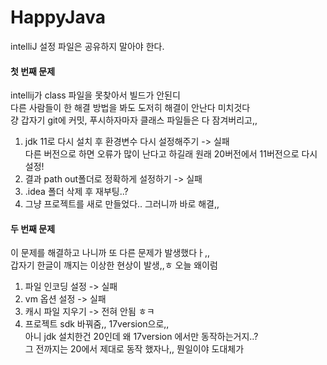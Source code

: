 # HappyJava
intelliJ 설정 파일은 공유하지 말아야 한다.

#### 첫 번째 문제 
intellij가 class 파일을 못찾아서 빌드가 안된디 <br>
다른 사람들이 한 해결 방법을 봐도 도저히 해결이 안난다 미치것다<br>
걍 갑자기 git에 커밋, 푸시하자마자 클래스 파일들은 다 잠겨버리고,, <br>

1. jdk 11로 다시 설치 후 환경변수 다시 설정해주기 -> 실패 <br>
다른 버전으로 하면 오류가 많이 난다고 하길래 원래 20버전에서 11버전으로 다시 설정!
3. 결과 path out폴더로 정확하게 설정하기 -> 실패
4. .idea 폴더 삭제 후 재부팅..?
5. 그냥 프로젝트를 새로 만들었다..
   그러니까 바로 해결,,

#### 두 번째 문제
이 문제를 해결하고 나니까 또 다른 문제가 발생했다ㅏ,, <br>
갑자기 한글이 깨지는 이상한 현상이 발생,,ㅎ 오늘 왜이럼<br>
1. 파일 인코딩 설정 -> 실패
2. vm 옵션 설정 -> 실패
3. 캐시 파일 지우기 -> 전혀 안됨 ㅎㅋ
4. 프로젝트 sdk 바꿔줌,, 17version으로,,<br>
아니 jdk 설치한건 20인데 왜 17version 에서만 동작하는거지..?<br>
그 전까지는 20에서 제대로 동작 했자나,, 뭔일이야 도대체가

